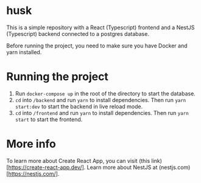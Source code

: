 # husk

This is a simple repository with a React (Typescript) frontend and a NestJS (Typescript) backend connected to a postgres database.

Before running the project, you need to make sure you have Docker and yarn installed.

# Running the project

1. Run `docker-compose up` in the root of the directory to start the database.
2. `cd` into `/backend` and run `yarn` to install dependencies. Then run `yarn start:dev` to start the backend in live reload mode.
3. `cd` into `/frontend` and run `yarn` to install dependencies. Then run `yarn start` to start the frontend.

# More info

To learn more about Create React App, you can visit (this link)[https://create-react-app.dev/].
Learn more about NestJS at (nestjs.com)[https://nestjs.com/].
